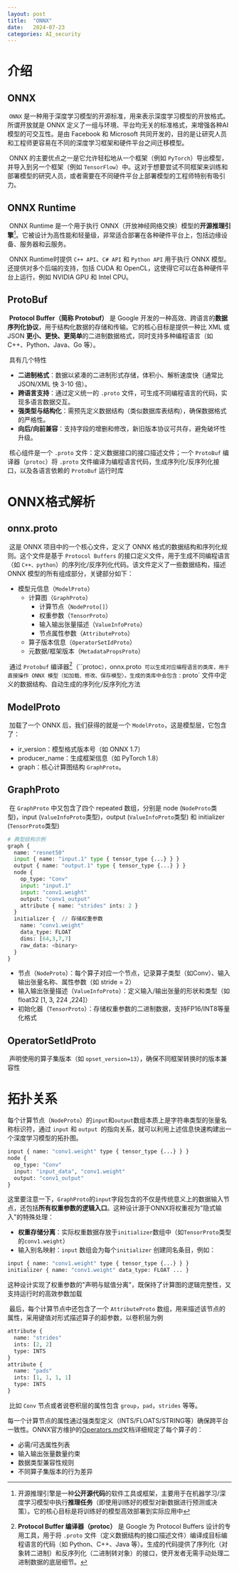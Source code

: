 ```yaml
---
layout: post
title:  "ONNX"
date:   2024-07-23
categories: AI_security
---
```


# 介绍

## ONNX

​		`ONNX` 是一种用于深度学习模型的开源标准，用来表示深度学习模型的开放格式。所谓开放就是 ONNX 定义了一组与环境、平台均无关的标准格式，来增强各种AI模型的可交互性。是由 Facebook 和 Microsoft 共同开发的，目的是让研究人员和工程师更容易在不同的深度学习框架和硬件平台之间迁移模型。

​		ONNX 的主要优点之一是它允许轻松地从一个框架（例如 `PyTorch`）导出模型，并导入到另一个框架（例如 `TensorFlow`）中。这对于想要尝试不同框架来训练和部署模型的研究人员，或者需要在不同硬件平台上部署模型的工程师特别有吸引力。

## ONNX Runtime

​		ONNX Runtime 是一个用于执行 ONNX（开放神经网络交换）模型的**开源推理引擎**[^1]。它被设计为高性能和轻量级，非常适合部署在各种硬件平台上，包括边缘设备、服务器和云服务。

​		ONNX Runtime时提供 `C++ API`、`C# API` 和 `Python API` 用于执行 ONNX 模型。还提供对多个后端的支持，包括 CUDA 和 OpenCL，这使得它可以在各种硬件平台上运行，例如 NVIDIA GPU 和 Intel CPU。

## ProtoBuf

​		**Protocol Buffer（简称 Protobuf）** 是 Google 开发的一种高效、跨语言的**数据序列化协议**，用于结构化数据的存储和传输。它的核心目标是提供一种比 XML 或 JSON **更小、更快、更简单**的二进制数据格式，同时支持多种编程语言（如 C++、Python、Java、Go 等）。

​		具有几个特性

- **二进制格式**：数据以紧凑的二进制形式存储，体积小、解析速度快（通常比 JSON/XML 快 3-10 倍）。
- **跨语言支持**：通过定义统一的 `.proto` 文件，可生成不同编程语言的代码，实现多语言数据交互。
- **强类型与结构化**：需预先定义数据结构（类似数据库表结构），确保数据格式的严格性。
- **向后/向前兼容**：支持字段的增删和修改，新旧版本协议可共存，避免破坏性升级。

​		核心组件是一个 `.proto` 文件：定义数据接口的接口描述文件；一个 `ProtoBuf` 编译器（`protoc`）将 `.proto` 文件编译为编程语言代码，生成序列化/反序列化接口，以及各语言依赖的 `ProtoBuf` 运行时库

[^1]: 开源推理引擎是一种**公开源代码**的软件工具或框架，主要用于在机器学习/深度学习模型中执行**推理任务**（即使用训练好的模型对新数据进行预测或决策）。它的核心目标是将训练好的模型高效部署到实际应用中

# ONNX格式解析

## onnx.proto

​		这是 ONNX 项目中的一个核心文件，定义了 ONNX 格式的数据结构和序列化规则。这个文件是基于 `Protocol Buffers` 的接口定义文件，用于生成不同编程语言（如 `C++、python`）的序列化/反序列化代码。该文件定义了一些数据结构，描述 ONNX 模型的所有组成部分，关键部分如下：

- 模型元信息（`ModelProto`）
  - 计算图（`GraphProto`）
    - 计算节点（`NodeProto[]`）
    - 权重参数（`TensorProto`）
    - 输入输出张量描述（`ValueInfoProto`）
    - 节点属性参数（`AttributeProto`）
  - 算子版本信息（`OperatorSetIdProto`）
  - 元数据/框架版本（`MetadataPropsProto`）

​		通过 `Protobuf` 编译器[^2]（``protoc`），`onnx.proto` 可以生成对应编程语言的类库，用于直接操作 ONNX 模型（如加载、修改、保存模型）。生成的类库中会包含：`proto` 文件中定义的数据结构、自动生成的序列化/反序列化方法

## ModelProto

​		加载了一个 ONNX 后，我们获得的就是一个 `ModelProto`，这是模型层，它包含了：

- ir_version：模型格式版本号（如 ONNX 1.7）
- producer_name：生成框架信息（如 PyTorch 1.8）
- graph：核心计算图结构 `GraphProto`。

## GraphProto

​		在 `GraphProto` 中又包含了四个 repeated 数组，分别是 node (`NodeProto`类型)，input (`ValueInfoProto`类型)，output (`ValueInfoProto`类型) 和 initializer (`TensorProto`类型)

```python
# 典型结构示例
graph {
  name: "resnet50"
  input { name: "input.1" type { tensor_type {...} } }
  output { name: "output.1" type { tensor_type {...} } }
  node {
    op_type: "Conv" 
    input: "input.1"
    input: "conv1.weight"
    output: "conv1_output"
    attribute { name: "strides" ints: 2 }
  }
  initializer {  // 存储权重参数
    name: "conv1.weight" 
    data_type: FLOAT
    dims: [64,3,7,7]
    raw_data: <binary>
  }
}
```

- 节点（`NodeProto`）：每个算子对应一个节点，记录算子类型（如Conv）、输入输出张量名称、属性参数（如 stride = 2）
- 输入输出张量描述（`ValueInfoProto`）：定义输入/输出张量的形状和类型（如 float32 [1, 3, 224 ,224]）
- 初始化器（`TensorProto`）：存储权重参数的二进制数据，支持FP16/INT8等量化格式

[^2]: **Protocol Buffer 编译器（protoc）** 是 Google 为 Protocol Buffers 设计的专用工具，用于将 `.proto` 文件（定义数据结构的接口描述文件）编译成目标编程语言的代码（如 Python、C++、Java 等）。生成的代码提供了序列化（对象转二进制）和反序列化（二进制转对象）的接口，使开发者无需手动处理二进制数据的底层细节。

## OperatorSetIdProto

​		声明使用的算子集版本（如 `opset_version=13`），确保不同框架转换时的版本兼容性

# 拓扑关系

​		每个计算节点（`NodeProto`）的`input`和`output`数组本质上是字符串类型的张量名称标识符，通过 `input` 和 `output `的指向关系，就可以利用上述信息快速构建出一个深度学习模型的拓扑图。

```protobuf
input { name: "conv1.weight" type { tensor_type {...} } }
node {
  op_type: "Conv"
  input: "input_data", "conv1.weight"
  output: "conv1_output"
}
```

​		这里要注意一下，`GraphProto`的`input`字段包含的不仅是传统意义上的数据输入节点，还包括**所有权重参数的逻辑入口**。这种设计源于ONNX将权重视为"隐式输入"的特殊处理：

- **权重存储分离**：实际权重数据存放于`initializer`数组中（如`TensorProto`类型的`conv1.weight`）
- 输入别名映射：`input` 数组会为每个`initializer` 创建同名条目，例如：

```protobuf
input { name: "conv1.weight" type { tensor_type {...} } }
initializer { name: "conv1.weight" data_type: FLOAT ... }
```

​		这种设计实现了权重参数的"声明与赋值分离"，既保持了计算图的逻辑完整性，又支持运行时的高效参数加载

​		最后，每个计算节点中还包含了一个 `AttributeProto` 数组，用来描述该节点的属性，采用键值对形式描述算子的超参数，以卷积层为例

```protobuf
attribute { 
  name: "strides" 
  ints: [2, 2] 
  type: INTS 
}
attribute {
  name: "pads"
  ints: [1, 1, 1, 1]
  type: INTS
}
```

​		比如 `Conv` 节点或者说卷积层的属性包含 `group`，`pad`，`strides` 等等。

​		每一个计算节点的属性通过强类型定义（INTS/FLOATS/STRING等）确保跨平台一致性。ONNX官方维护的[Operators.md](https://github.com/onnx/onnx/blob/master/docs/Operators.md)文档详细规定了每个算子的：

- 必需/可选属性列表
- 输入输出张量数量约束
- 数据类型兼容性规则
- 不同算子集版本的行为差异